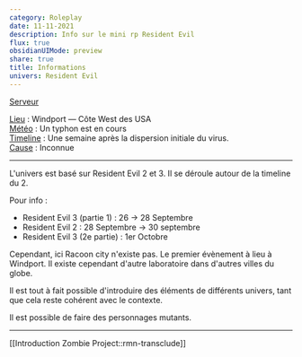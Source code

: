 ```yaml
---
category: Roleplay
date: 11-11-2021
description: Info sur le mini rp Resident Evil
flux: true
obsidianUIMode: preview
share: true
title: Informations
univers: Resident Evil
---
```


[Serveur](https://discord.gg/qGKFutdY4R)  
    
<u>Lieu</u> : Windport — Côte West des USA  
<u>Météo</u> : Un typhon est en cours   
<u>Timeline</u> : Une semaine après la dispersion initiale du virus.  
<u>Cause</u> : Inconnue  
  
---  
L'univers est basé sur Resident Evil 2 et 3. Il se déroule autour de la timeline du 2.  
  
Pour info :  
- Resident Evil 3 (partie 1) : 26 → 28 Septembre  
- Resident Evil 2 : 28 Septembre → 30 septembre  
- Resident Evil 3 (2e partie) : 1er Octobre  
  
Cependant, ici Racoon city n'existe pas. Le premier évènement à lieu à Windport. Il existe cependant d'autre laboratoire dans d'autres villes du globe.  
  
Il est tout à fait possible d'introduire des éléments de différents univers, tant que cela reste cohérent avec le contexte.  
  
Il est possible de faire des personnages mutants.  
  
---  
[[Introduction Zombie Project::rmn-transclude]]